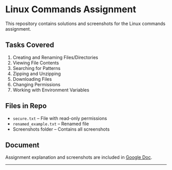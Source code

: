 # Linux Commands Assignment

This repository contains solutions and screenshots for the Linux commands assignment.

## Tasks Covered
1. Creating and Renaming Files/Directories
2. Viewing File Contents
3. Searching for Patterns
4. Zipping and Unzipping
5. Downloading Files
6. Changing Permissions
7. Working with Environment Variables

## Files in Repo
- `secure.txt` – File with read-only permissions
- `renamed_example.txt` – Renamed file
- Screenshots folder – Contains all screenshots

## Document
Assignment explanation and screenshots are included in [Google Doc]().

---

